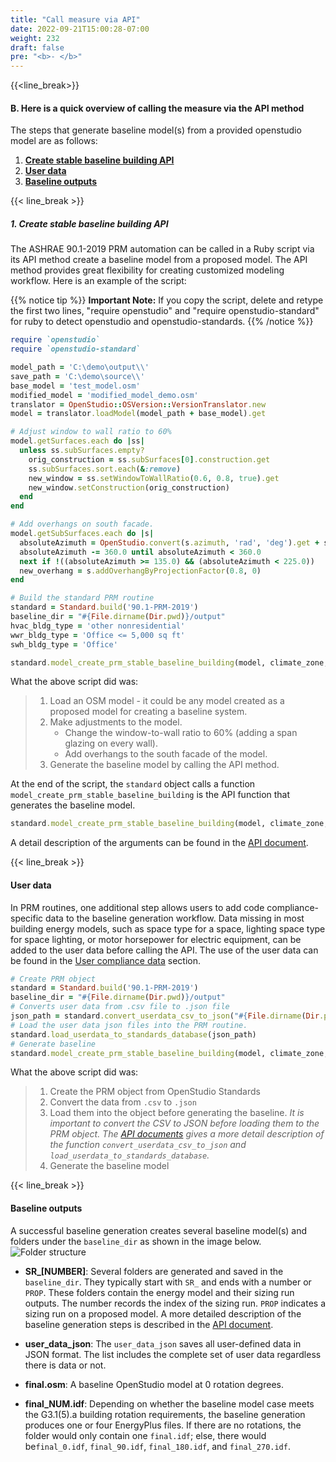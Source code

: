 ```yaml
---
title: "Call measure via API"
date: 2022-09-21T15:00:28-07:00
weight: 232
draft: false
pre: "<b>- </b>"
---
```


{{<line_break>}}

#### B. Here is a quick overview of calling the measure via the API method

The steps that generate baseline model(s) from a provided openstudio model are as follows:

1. [**Create stable baseline building API**](#create-stable-baseline-building-api)
2. [**User data**](#user-data)
3. [**Baseline outputs**](#baseline-outputs)

{{< line_break >}}

##### **1. Create stable baseline building API**

 The ASHRAE 90.1-2019 PRM automation can be called in a Ruby script via its API method create a baseline model from a proposed model. The API method provides great flexibility for creating customized modeling workflow. Here is an example of the script:

{{% notice tip %}}
  **Important Note:**
  If you copy the script, delete and retype the first two lines, "require openstudio" and "require openstudio-standard" for ruby to detect openstudio and openstudio-standards.
  {{% /notice %}}

```ruby
require `openstudio`
require `openstudio-standard`

model_path = 'C:\demo\output\\'
save_path = 'C:\demo\source\\'
base_model = 'test_model.osm'
modified_model = 'modified_model_demo.osm'
translator = OpenStudio::OSVersion::VersionTranslator.new
model = translator.loadModel(model_path + base_model).get

# Adjust window to wall ratio to 60%
model.getSurfaces.each do |ss|
  unless ss.subSurfaces.empty?
    orig_construction = ss.subSurfaces[0].construction.get
    ss.subSurfaces.sort.each(&:remove)
    new_window = ss.setWindowToWallRatio(0.6, 0.8, true).get
    new_window.setConstruction(orig_construction)
  end
end

# Add overhangs on south facade.
model.getSubSurfaces.each do |s|
  absoluteAzimuth = OpenStudio.convert(s.azimuth, 'rad', 'deg').get + s.space.get.directionofRelativeNorth + model.getBuilding.northAxis
  absoluteAzimuth -= 360.0 until absoluteAzimuth < 360.0
  next if !((absoluteAzimuth >= 135.0) && (absoluteAzimuth < 225.0))
  new_overhang = s.addOverhangByProjectionFactor(0.8, 0)
end

# Build the standard PRM routine
standard = Standard.build('90.1-PRM-2019')
baseline_dir = "#{File.dirname(Dir.pwd)}/output"
hvac_bldg_type = 'other nonresidential'
wwr_bldg_type = 'Office <= 5,000 sq ft'
swh_bldg_type = 'Office'

standard.model_create_prm_stable_baseline_building(model, climate_zone, hvac_bldg_type, wwr_bldg_type, swh_bldg_type, baseline_dir, unmet_load_hours_check=true, debug=false)
```

What the above script did was:

> 1.  Load an OSM model - it could be any model created as a proposed model for creating a baseline system.
> 2.  Make adjustments to the model.
>     - Change the window-to-wall ratio to 60% (adding a span glazing on every wall).
>     - Add overhangs to the south facade of the model.
> 3.  Generate the baseline model by calling the API method.

At the end of the script, the `standard` object calls a function `model_create_prm_stable_baseline_building` is the API function that generates the baseline model.

```ruby
standard.model_create_prm_stable_baseline_building(model, climate_zone, hvac_bldg_type, wwr_bldg_type, swh_bldg_type, baseline_dir, unmet_load_hours_check=true, debug=false)
```

A detail description of the arguments can be found in the [API document](/BEM-for-PRM/user_guide/prm_api_ref/baseline_generation_api/).


{{< line_break >}}

#### User data

In PRM routines, one additional step allows users to add code compliance-specific data to the baseline generation workflow. Data missing in most building energy models, such as space type for a space, lighting space type for space lighting, or motor horsepower for electric equipment, can be added to the user data before calling the API.
The use of the user data can be found in the [User compliance data](/BEM-for-PRM/user_guide/add_compliance_data/) section.

```ruby
# Create PRM object
standard = Standard.build('90.1-PRM-2019')
baseline_dir = "#{File.dirname(Dir.pwd)}/output"
# Converts user data from .csv file to .json file
json_path = standard.convert_userdata_csv_to_json("#{File.dirname(Dir.pwd)}/user_data", "#{baseline_dir}")
# Load the user data json files into the PRM routine.
standard.load_userdata_to_standards_database(json_path)
# Generate baseline
standard.model_create_prm_stable_baseline_building(model, climate_zone, hvac_bldg_type, wwr_bldg_type, swh_bldg_type, baseline_dir, unmet_load_hours_check=true, debug=false)
```

What the above script did was: 
  >1. Create the PRM object from OpenStudio Standards
  >2. Convert the data from `.csv` to `.json` 
  >3. Load them into the object before generating the baseline. *It is important to convert the CSV to JSON before loading them to the PRM object. The [API documents](/BEM-for-PRM/user_guide/prm_api_ref/baseline_generation_api/#convert_userdata_csv_to_json) gives a more detail description of the function `convert_userdata_csv_to_json` and `load_userdata_to_standards_database`.*
  >4. Generate the baseline model 

{{< line_break >}}

#### Baseline outputs

A successful baseline generation creates several baseline model(s) and folders under the `baseline_dir` as shown in the image below.
![Folder structure](/BEM-for-PRM/get_start/os_engine/images/baseline_generation_completion_folder.PNG?width=650px&align=left&classes=border,alignLeft)

- **SR\_[NUMBER]**:
Several folders are generated and saved in the `baseline_dir`. They typically start with `SR_` and ends with a number or `PROP`. These folders contain the energy model and their sizing run outputs. The number records the index of the sizing run. `PROP` indicates a sizing run on a proposed model. A more detailed description of the baseline generation steps is described in the [API document](/BEM-for-PRM/user_guide/prm_api_ref/baseline_generation_api/).

- **user_data_json**:
The `user_data_json` saves all user-defined data in JSON format. The list includes the complete set of user data regardless there is data or not.

- **final.osm**: A baseline OpenStudio model at 0 rotation degrees.

- **final_NUM.idf**:
Depending on whether the baseline model case meets the G3.1(5).a building rotation requirements, the baseline generation produces one or four EnergyPlus files. If there are no rotations, the folder would only contain one `final.idf`; else, there would be`final_0.idf`, `final_90.idf`, `final_180.idf`, and `final_270.idf`.
